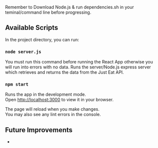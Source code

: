 Remember to Download Node.js & run dependencies.sh in your teminal/command line before progressing.

## Available Scripts

In the project directory, you can run:

### `node server.js`

You must run this command before running the React App otherwise you will run into errors with no data.
Runs the server/Node.js express server which retrieves and returns the data from the Just Eat API.

### `npm start`

Runs the app in the development mode.\
Open [http://localhost:3000](http://localhost:3000) to view it in your browser.

The page will reload when you make changes.\
You may also see any lint errors in the console.

## Future Improvements
- 